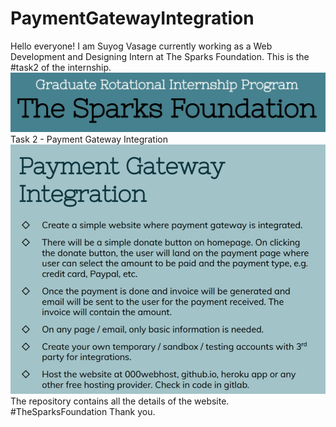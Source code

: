 # PaymentGatewayIntegration
Hello everyone!
I am Suyog Vasage currently working as a Web Development and Designing Intern at The Sparks Foundation.
This is the #task2 of the internship.
![](https://github.com/SuyogVasage/paymentgateway.github-io/blob/main/img/Screenshot_2021-07-13-15-34-17-76.jpg)
Task 2 - Payment Gateway Integration
![](https://github.com/SuyogVasage/paymentgateway.github-io/blob/main/img/Screenshot_2021-07-13-15-23-43-11.jpg)
The repository contains all the details of the website.
#TheSparksFoundation
Thank you.
